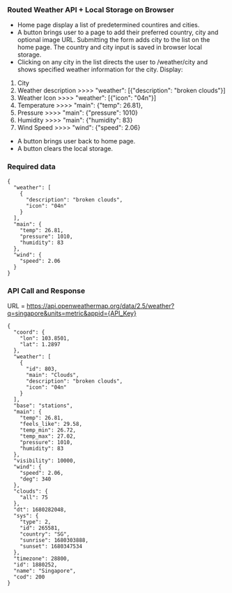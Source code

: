 ### Routed Weather API + Local Storage on Browser
- Home page display a list of predetermined countires and cities.
- A button brings user to a page to add their preferred country, city and optional image URL. Submitting the form adds city to the list on the home page. The country and city input is saved in browser local storage.
- Clicking on any city in the list directs the user to /weather/city and shows specified weather information for the city. Display:
1. City
2. Weather description >>>> "weather": [{"description": "broken clouds"}]
3. Weather Icon >>>> "weather": [{"icon": "04n"}]
4. Temperature >>>> "main": {"temp": 26.81},
5. Pressure >>>> "main": {"pressure": 1010}
6. Humidity >>>> "main": {"humidity": 83}
7. Wind Speed >>>> "wind": {"speed": 2.06} 
- A button brings user back to home page.
- A button clears the local storage.

### Required data
```
{
  "weather": [
    {
      "description": "broken clouds",
      "icon": "04n"
    }
  ],
  "main": {
    "temp": 26.81,
    "pressure": 1010,
    "humidity": 83
  },
  "wind": {
    "speed": 2.06
  }
}
```

### API Call and Response
URL = https://api.openweathermap.org/data/2.5/weather?q=singapore&units=metric&appid={API_Key}
```
{
  "coord": {
    "lon": 103.8501,
    "lat": 1.2897
  },
  "weather": [
    {
      "id": 803,
      "main": "Clouds",
      "description": "broken clouds",
      "icon": "04n"
    }
  ],
  "base": "stations",
  "main": {
    "temp": 26.81,
    "feels_like": 29.58,
    "temp_min": 26.72,
    "temp_max": 27.02,
    "pressure": 1010,
    "humidity": 83
  },
  "visibility": 10000,
  "wind": {
    "speed": 2.06,
    "deg": 340
  },
  "clouds": {
    "all": 75
  },
  "dt": 1680282048,
  "sys": {
    "type": 2,
    "id": 265581,
    "country": "SG",
    "sunrise": 1680303888,
    "sunset": 1680347534
  },
  "timezone": 28800,
  "id": 1880252,
  "name": "Singapore",
  "cod": 200
}
```